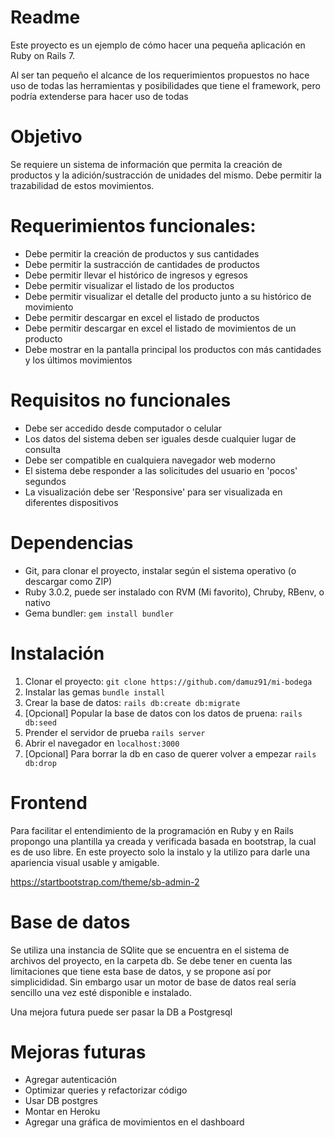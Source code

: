 # Readme
Este proyecto es un ejemplo de cómo hacer una pequeña aplicación en Ruby on Rails 7.

Al ser tan pequeño el alcance de los requerimientos propuestos no hace uso de todas las herramientas y posibilidades que tiene el framework, pero podría extenderse para hacer uso de todas

# Objetivo
Se requiere un sistema de información que permita la creación de productos y la adición/sustracción de unidades del mismo. Debe permitir la trazabilidad de estos movimientos.

# Requerimientos funcionales:
- Debe permitir la creación de productos y sus cantidades
- Debe permitir la sustracción de cantidades de productos
- Debe permitir llevar el histórico de ingresos y egresos
- Debe permitir visualizar el listado de los productos
- Debe permitir visualizar el detalle del producto junto a su histórico de movimiento
- Debe permitir descargar en excel el listado de productos
- Debe permitir descargar en excel el listado de movimientos de un producto
- Debe mostrar en la pantalla principal los productos con más cantidades y los últimos movimientos

# Requisitos no funcionales
- Debe ser accedido desde computador o celular
- Los datos del sistema deben ser iguales desde cualquier lugar de consulta
- Debe ser compatible en cualquiera navegador web moderno
- El sistema debe responder a las solicitudes del usuario en 'pocos' segundos
- La visualización debe ser 'Responsive' para ser visualizada en diferentes dispositivos

# Dependencias
- Git, para clonar el proyecto, instalar según el sistema operativo (o descargar como ZIP)
- Ruby 3.0.2, puede ser instalado con RVM (Mi favorito), Chruby, RBenv, o nativo
- Gema bundler: `gem install bundler`

# Instalación
1. Clonar el proyecto: `git clone https://github.com/damuz91/mi-bodega`
2. Instalar las gemas `bundle install`
3. Crear la base de datos: `rails db:create db:migrate`
4. [Opcional] Popular la base de datos con los datos de pruena: `rails db:seed`
5. Prender el servidor de prueba `rails server`
6. Abrir el navegador en `localhost:3000`
7. [Opcional] Para borrar la db en caso de querer volver a empezar `rails db:drop`

# Frontend
Para facilitar el entendimiento de la programación en Ruby y en Rails propongo una plantilla ya creada y verificada basada en bootstrap, la cual es de uso libre. En este proyecto solo la instalo y la utilizo para darle una apariencia visual usable y amigable.

https://startbootstrap.com/theme/sb-admin-2

# Base de datos
Se utiliza una instancia de SQlite que se encuentra en el sistema de archivos del proyecto, en la carpeta db. Se debe tener en cuenta las limitaciones que tiene esta base de datos, y se propone así por simplicididad. Sin embargo usar un motor de base de datos real sería sencillo una vez esté disponible e instalado.

Una mejora futura puede ser pasar la DB a Postgresql

# Mejoras futuras
- Agregar autenticación
- Optimizar queries y refactorizar código
- Usar DB postgres
- Montar en Heroku
- Agregar una gráfica de movimientos en el dashboard